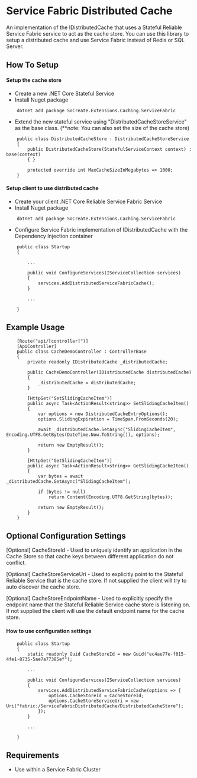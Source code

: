 # Service Fabric Distributed Cache
An implementation of the IDistributedCache that uses a Stateful Reliable Service Fabric service to act as the cache store. You can use this library to setup a distributed cache and use Service Fabric instead of Redis or SQL Server.

## How To Setup
#### Setup the cache store
- Create a new .NET Core Stateful Service
- Install Nuget package
```
    dotnet add package SoCreate.Extensions.Caching.ServiceFabric
```
- Extend the new stateful service using "DistributedCacheStoreService" as the base class. (**note: You can also set the size of the cache store)
```
    public class DistributedCacheStore : DistributedCacheStoreService
    {
        public DistributedCacheStore(StatefulServiceContext context) : base(context)
        { }

        protected override int MaxCacheSizeInMegabytes => 1000;
    }
```
#### Setup client to use distributed cache
- Create your client .NET Core Reliable Service Fabric Service
- Install Nuget package
```
    dotnet add package SoCreate.Extensions.Caching.ServiceFabric
```
- Configure Service Fabric implementation of IDistributedCache with the Dependency Injection container
```
    public class Startup
    {
        
        ...

        public void ConfigureServices(IServiceCollection services)
        {
            services.AddDistributedServiceFabricCache();
        }

        ...

    }
```
## Example Usage
```
    [Route("api/[controller]")]
    [ApiController]
    public class CacheDemoController : ControllerBase
    {
        private readonly IDistributedCache _distributedCache;

        public CacheDemoController(IDistributedCache distributedCache)
        {
            _distributedCache = distributedCache;
        }

        [HttpGet("SetSlidingCacheItem")]
        public async Task<ActionResult<string>> SetSlidingCacheItem()
        {
            var options = new DistributedCacheEntryOptions();
            options.SlidingExpiration = TimeSpan.FromSeconds(20);

            await _distributedCache.SetAsync("SlidingCacheItem", Encoding.UTF8.GetBytes(DateTime.Now.ToString()), options);

            return new EmptyResult();
        }

        [HttpGet("GetSlidingCacheItem")]
        public async Task<ActionResult<string>> GetSlidingCacheItem()
        {
            var bytes = await _distributedCache.GetAsync("SlidingCacheItem");

            if (bytes != null)
                return Content(Encoding.UTF8.GetString(bytes));

            return new EmptyResult();
        }
    }
```
## Optional Configuration Settings

 [Optional] CacheStoreId - Used to uniquely identify an application in the Cache Store so that cache keys between different application do not conflict.

 [Optional] CacheStoreServiceUri - Used to explicitly point to the Stateful Reliable Service that is the cache store. If not supplied the client will try to auto discover the cache store.

[Optional] CacheStoreEndpointName - Used to explicitly specify the endpoint name that the Stateful Reliable Service cache store is listening on. If not supplied the client will use the default endpoint name for the cache store.

#### How to use configuration settings
```
    public class Startup
    {
        static readonly Guid CacheStoreId = new Guid("ec4ae77e-f015-4fe1-8735-5ae7a77385ef");

        ...

        public void ConfigureServices(IServiceCollection services)
        {
            services.AddDistributedServiceFabricCache(options => {
                options.CacheStoreId = CacheStoreId;
                options.CacheStoreServiceUri = new Uri("fabric:/ServiceFabricDistributedCache/DistributedCacheStore");
            });
        }

        ...

    }
```

## Requirements
- Use within a Service Fabric Cluster